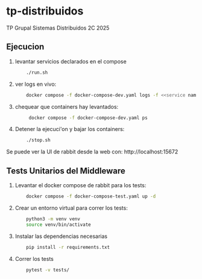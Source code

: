 # tp-distribuidos
TP Grupal Sistemas Distribuidos 2C 2025

## Ejecucion
1. levantar servicios declarados en el compose
    ```bash
        ./run.sh
    ```

2. ver logs en vivo:
    ```bash
        docker compose -f docker-compose-dev.yaml logs -f <<service name>>
    ```
3. chequear que containers hay levantados:
   ```bash
        docker compose -f docker-compose-dev.yaml ps
    ```

4. Detener la ejecuci'on y bajar los containers:
    ```bash
        ./stop.sh
    ```

Se puede ver la UI de rabbit desde la web con: http://localhost:15672

## Tests Unitarios del Middleware
1. Levantar el docker compose de rabbit para los tests:
    ```bash
        docker compose -f docker-compose-test.yaml up -d
    ```
2. Crear un entorno virtual para correr los tests: 
    ```bash
        python3 -m venv venv
        source venv/bin/activate
    ```
3. Instalar las dependencias necesarias
    ```bash
        pip install -r requirements.txt
    ```
4. Correr los tests
    ```bash
        pytest -v tests/
    ```